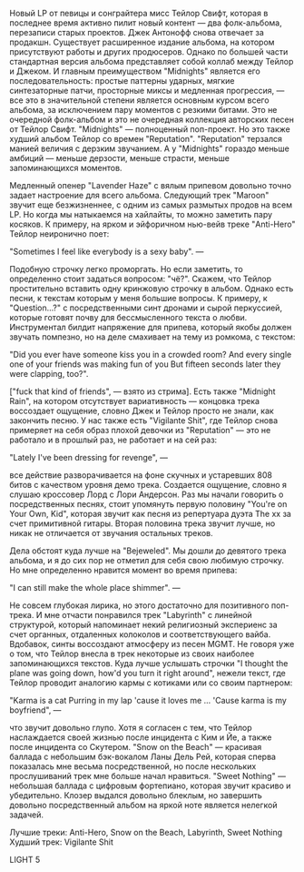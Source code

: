 Новый LP от певицы и сонграйтера мисс Тейлор Свифт, которая в последнее время активно пилит новый контент — два фолк-альбома, перезаписи старых проектов. Джек Антонофф снова отвечает за продакшн. Существует расширенное издание альбома, на котором присутствуют работы и других продюсеров. Однако по большей части стандартная версия альбома представляет собой коллаб между Тейлор и Джеком. И главным преимуществом "Midnights" является его последовательность: простые паттерны ударных, мягкие синтезаторные патчи, просторные миксы и медленная прогрессия, — все это в значительной степени является основным курсом всего альбома, за исключением пару моментов с резкими битами. Это не очередной фолк-альбом и это не очередная коллекция авторских песен от Тейлор Свифт. "Midnights" — полноценный поп-проект. Но это также худший альбом Тейлор со времен "Reputation". "Reputation" терзался манией величия с дерзким звучанием. А у "Midnights" гораздо меньше амбиций — меньше дерзости, меньше страсти, меньше запоминающихся моментов.

Медленный опенер "Lavender Haze" с вялым припевом довольно точно задает настроение для всего альбома. Следующий трек "Maroon" звучит еще безжизненнее, с одним из самых размытых продов на всем LP. Но когда мы натыкаемся на хайлайты, то можно заметить пару косяков. К примеру, на ярком и эйфоричном нью-вейв треке "Anti-Hero" Тейлор неиронично поет:

"Sometimes I feel like everybody is a sexy baby". —

Подобную строчку легко проморгать. Но если заметить, то определенно стоит задаться вопросом: "чё?". Скажем, что Тейлор простительно вставить одну кринжовую строчку в альбом. Однако есть песни, к текстам которым у меня большие вопросы. К примеру, к "Question...?" с посредственными синт дронами и сырой перкуссией, которые готовят почву для бессмысленного текста о любви. Инструментал билдит напряжение для припева, который якобы должен звучать помпезно, но на деле смахивает на тему из ромкома, с текстом:

"Did you ever have someone kiss you in a crowded room?
And every single one of your friends was making fun of you
But fifteen seconds later they were clapping, too?".

["fuck that kind of friends", — взято из стрима]. Есть также "Midnight Rain", на котором отсутствует вариативность — концовка трека воссоздает ощущение, словно Джек и Тейлор просто не знали, как закончить песню. У нас также есть "Vigilante Shit", где Тейлор снова примеряет на себя образ плохой девочки из "Reputation" — это не работало и в прошлый раз, не работает и на сей раз:

"Lately I've been dressing for revenge", —

все действие разворачивается на фоне скучных и устаревших 808 битов с качеством уровня демо трека. Создается ощущение, словно я слушаю кроссовер Лорд с Лори Андерсон. Раз мы начали говорить о посредственных песнях, стоит упомянуть первую половину "You're on Your Own, Kid", которая звучит как песня из репертуара дуэта The xx за счет примитивной гитары. Вторая половина трека звучит лучше, но никак не отличается от звучания остальных треков.

Дела обстоят куда лучше на "Bejeweled". Мы дошли до девятого трека альбома, и я до сих пор не отметил для себя свою любимую строчку. Но мне определенно нравится момент во время припева:

"I can still make the whole place shimmer". —

Не совсем глубокая лирика, но этого достаточно для позитивного поп-трека. И мне отчасти понравился трек "Labyrinth" с линейной структурой, который напоминает некий религиозный экспериенс за счет органных, отдаленных колоколов и соответствующего вайба. Вдобавок, синты воссоздают атмосферу из песен MGMT. Не говоря уже о том, что Тейлор внесла в трек некоторые из своих наиболее запоминающихся текстов. Куда лучше услышать строчки "I thought the plane was going down, how'd you turn it right around", нежели текст, где Тейлор проводит аналогию кармы с котиками или со своим партнером:

"Karma is a cat
Purring in my lap 'cause it loves me
...
'Cause karma is my boyfriend", —

что звучит довольно глупо. Хотя я согласен с тем, что Тейлор наслаждается своей жизнью после инцидента с Ким и Йе, а также после инцидента со Скутером. "Snow on the Beach" — красивая баллада с небольшим бэк-вокалом Ланы Дель Рей, которая сперва показалась мне весьма посредственной, но после нескольких прослушиваний трек мне больше начал нравиться. "Sweet Nothing" — небольшая баллада с цифровым фортепиано, которая звучит красиво и убедительно. Клозер выдался довольно блеклым, но завершить довольно посредственный альбом на яркой ноте является нелегкой задачей.

Лучшие треки: Anti-Hero, Snow on the Beach, Labyrinth, Sweet Nothing
Худший трек: Vigilante Shit

LIGHT 5
